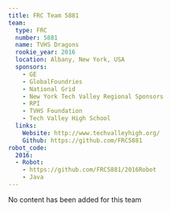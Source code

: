 ```yaml
---
title: FRC Team 5881
team:
  type: FRC
  number: 5881
  name: TVHS Dragons
  rookie_year: 2016
  location: Albany, New York, USA
  sponsors:
    - GE
    - GlobalFoundries
    - National Grid
    - New York Tech Valley Regional Sponsors
    - RPI
    - TVHS Foundation
    - Tech Valley High School
  links:
    Website: http://www.techvalleyhigh.org/
    Github: https://github.com/FRC5881
robot_code:
  2016:
  - Robot:
    - https://github.com/FRC5881/2016Robot
    - Java
---
```

No content has been added for this team
